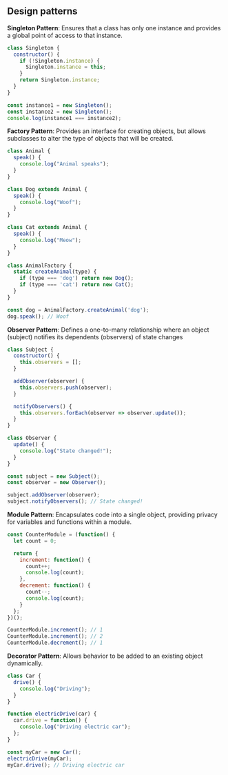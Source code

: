 ## Design patterns

**Singleton Pattern**: Ensures that a class has only one instance and provides a global point of access to that instance.
```javascript
class Singleton {
  constructor() {
    if (!Singleton.instance) {
      Singleton.instance = this;
    }
    return Singleton.instance;
  }
}

const instance1 = new Singleton();
const instance2 = new Singleton();
console.log(instance1 === instance2);
```

**Factory Pattern**: Provides an interface for creating objects, but allows subclasses to alter the type of objects that will be created.
```javascript
class Animal {
  speak() {
    console.log("Animal speaks");
  }
}

class Dog extends Animal {
  speak() {
    console.log("Woof");
  }
}

class Cat extends Animal {
  speak() {
    console.log("Meow");
  }
}

class AnimalFactory {
  static createAnimal(type) {
    if (type === 'dog') return new Dog();
    if (type === 'cat') return new Cat();
  }
}

const dog = AnimalFactory.createAnimal('dog');
dog.speak(); // Woof
```


**Observer Pattern**: Defines a one-to-many relationship where an object (subject) notifies its dependents (observers) of state changes
```javascript
class Subject {
  constructor() {
    this.observers = [];
  }

  addObserver(observer) {
    this.observers.push(observer);
  }

  notifyObservers() {
    this.observers.forEach(observer => observer.update());
  }
}

class Observer {
  update() {
    console.log("State changed!");
  }
}

const subject = new Subject();
const observer = new Observer();

subject.addObserver(observer);
subject.notifyObservers(); // State changed!

```


**Module Pattern**: Encapsulates code into a single object, providing privacy for variables and functions within a module.
```javascript
const CounterModule = (function() {
  let count = 0;

  return {
    increment: function() {
      count++;
      console.log(count);
    },
    decrement: function() {
      count--;
      console.log(count);
    }
  };
})();

CounterModule.increment(); // 1
CounterModule.increment(); // 2
CounterModule.decrement(); // 1
```


**Decorator Pattern**: Allows behavior to be added to an existing object dynamically.
```javascript
class Car {
  drive() {
    console.log("Driving");
  }
}

function electricDrive(car) {
  car.drive = function() {
    console.log("Driving electric car");
  };
}

const myCar = new Car();
electricDrive(myCar);
myCar.drive(); // Driving electric car
```
